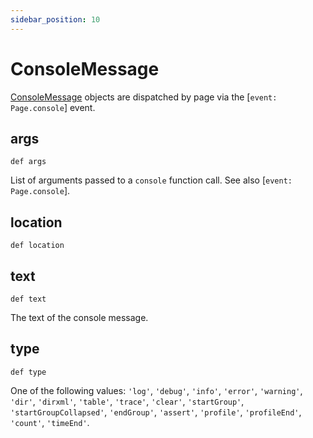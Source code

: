 ```yaml
---
sidebar_position: 10
---
```


# ConsoleMessage

[ConsoleMessage](./console_message) objects are dispatched by page via the [`event: Page.console`] event.

## args

```
def args
```

List of arguments passed to a `console` function call. See also [`event: Page.console`].

## location

```
def location
```



## text

```
def text
```

The text of the console message.

## type

```
def type
```

One of the following values: `'log'`, `'debug'`, `'info'`, `'error'`, `'warning'`, `'dir'`, `'dirxml'`, `'table'`,
`'trace'`, `'clear'`, `'startGroup'`, `'startGroupCollapsed'`, `'endGroup'`, `'assert'`, `'profile'`, `'profileEnd'`,
`'count'`, `'timeEnd'`.
